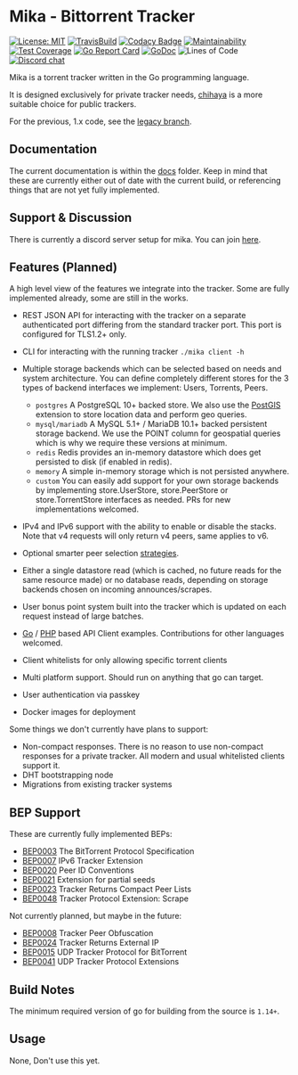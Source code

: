 # Mika - Bittorrent Tracker

[![License: MIT](https://img.shields.io/badge/License-MIT-yellow.svg)](https://opensource.org/licenses/MIT) 
[![TravisBuild](https://api.travis-ci.com/leighmacdonald/mika.svg?branch=master)](https://api.travis-ci.com/leighmacdonald/mika.svg?branch=master)
[![Codacy Badge](https://api.codacy.com/project/badge/Grade/f06234b0551a49cc8ac111d7b77827b2)](https://www.codacy.com/manual/leighmacdonald/mika?utm_source=github.com&amp;utm_medium=referral&amp;utm_content=leighmacdonald/mika&amp;utm_campaign=Badge_Grade)
[![Maintainability](https://api.codeclimate.com/v1/badges/4e3242de961462b0edc7/maintainability)](https://codeclimate.com/github/leighmacdonald/mika/maintainability)
[![Test Coverage](https://api.codeclimate.com/v1/badges/4e3242de961462b0edc7/test_coverage)](https://codeclimate.com/github/leighmacdonald/mika/test_coverage)
[![Go Report Card](https://goreportcard.com/badge/github.com/leighmacdonald/mika)](https://goreportcard.com/report/github.com/leighmacdonald/mika)
[![GoDoc](https://godoc.org/github.com/leighmacdonald/mika?status.svg)](https://pkg.go.dev/github.com/leighmacdonald/mika)
![Lines of Code](https://tokei.rs/b1/github/leighmacdonald/mika)
[![Discord chat](https://img.shields.io/discord/704508824320475218)](https://discord.gg/jWXFcHW)

Mika is a torrent tracker written in the Go programming language.

It is designed exclusively for private tracker needs, [chihaya](https://github.com/chihaya/chihaya) is a more suitable 
choice for public trackers.

For the previous, 1.x code, see the [legacy branch](https://github.com/leighmacdonald/mika/tree/legacy).

## Documentation

The current documentation is within the [docs](docs) folder. Keep in mind that these are currently either out
of date with the current build, or referencing things that are not yet fully implemented.

## Support & Discussion

There is currently a discord server setup for mika. You can join [here](https://discord.gg/jWXFcHW). 

## Features (Planned)

A high level view of the features we integrate into the tracker. Some are fully implemented already, some are still in the works.

- REST JSON API for interacting with the tracker on a separate authenticated
port differing from the standard tracker port. This port is configured for TLS1.2+ only.
- CLI for interacting with the running tracker `./mika client -h`
- Multiple storage backends which can be selected based on needs and system architecture. You can define completely different stores
    for the 3 types of backend interfaces we implement: Users, Torrents, Peers.
    - `postgres` A PostgreSQL 10+ backed store. We also use the [PostGIS](https://postgis.net/) extension to store location
     data and perform geo queries.
    - `mysql/mariadb` A MySQL 5.1+ / MariaDB 10.1+ backed persistent storage backend. We use the POINT column for geospatial
    queries which is why we require these versions at minimum.
    - `redis` Redis provides an in-memory datastore which does get persisted to disk (if enabled in redis).
    - `memory` A simple in-memory storage which is not persisted anywhere.
    - `custom` You can easily add support for your own storage backends by implementing store.UserStore, store.PeerStore or store.TorrentStore interfaces as needed. PRs for
     new implementations welcomed.

- IPv4 and IPv6 support with the ability to enable or disable the stacks. Note that v4 requests will only return v4 peers, same applies to v6.
- Optional smarter peer selection [strategies](docs/DESIGN_GOALS.md).
- Either a single datastore read (which is cached, no future reads for the same resource made) or no database reads, depending on storage backends chosen on incoming announces/scrapes.
- User bonus point system built into the tracker which is updated on each request instead of large batches.
- [Go](https://github.com/leighmacdonald/mika/tree/master/client) / [PHP](https://github.com/leighmacdonald/mika-client-php) 
based API Client examples. Contributions for other languages welcomed.
- Client whitelists for only allowing specific torrent clients
- Multi platform support. Should run on anything that go can target.
- User authentication via passkey
- Docker images for deployment

Some things we don't currently have plans to support:

- Non-compact responses. There is no reason to use non-compact responses for a private tracker. All modern and usual 
whitelisted clients support it.
- DHT bootstrapping node
- Migrations from existing tracker systems

## BEP Support

These are currently fully implemented BEPs:

- [BEP0003](http://www.bittorrent.org/beps/bep_0003.html) The BitTorrent Protocol Specification
- [BEP0007](http://www.bittorrent.org/beps/bep_0007.html) IPv6 Tracker Extension
- [BEP0020](http://www.bittorrent.org/beps/bep_0020.html) Peer ID Conventions
- [BEP0021](http://www.bittorrent.org/beps/bep_0021.html) Extension for partial seeds
- [BEP0023](http://www.bittorrent.org/beps/bep_0023.html) Tracker Returns Compact Peer Lists
- [BEP0048](http://www.bittorrent.org/beps/bep_0048.html) Tracker Protocol Extension: Scrape

Not currently planned, but maybe in the future:
- [BEP0008](http://www.bittorrent.org/beps/bep_0008.html) Tracker Peer Obfuscation
- [BEP0024](http://www.bittorrent.org/beps/bep_0024.html) Tracker Returns External IP
- [BEP0015](http://www.bittorrent.org/beps/bep_0015.html) UDP Tracker Protocol for BitTorrent
- [BEP0041](http://www.bittorrent.org/beps/bep_0041.html) UDP Tracker Protocol Extensions

## Build Notes

The minimum required version of go for building from the source is `1.14+`.

## Usage

None, Don't use this yet.
